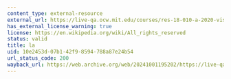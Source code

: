 ```yaml
---
content_type: external-resource
external_url: https://live-qa.ocw.mit.edu/courses/res-18-010-a-2020-vision-of-linear-algebra-spring-2020/
has_external_license_warning: true
license: https://en.wikipedia.org/wiki/All_rights_reserved
status: valid
title: la
uid: 10e2453d-07b1-42f9-8594-788a87e24b54
url_status_code: 200
wayback_url: https://web.archive.org/web/20241001195202/https://live-qa.ocw.mit.edu/courses/res-18-010-a-2020-vision-of-linear-algebra-spring-2020/
---
```

